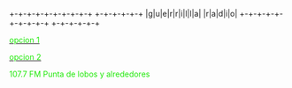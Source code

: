 
 +-+-+-+-+-+-+-+-+-+ +-+-+-+-+-+
 |g|u|e|r|r|i|l|l|a| |r|a|d|i|o|
 +-+-+-+-+-+-+-+-+-+ +-+-+-+-+-+



                                                                                                           

                                                                                                                                                    	  
<p>
<p>
<a href="http://giss.tv:8001/guerrillaradio.ogg"><div><font color="#1ee907">opcion 1</font></div></a>
<p>
<a href="https://guerrillaradio.github.io/prendelaradio/"><div><font color="#1ee907">opcion 2</font></div></a>
<p>
<p>
<div><font color="#1ee907">107.7 FM Punta de lobos y alrededores</font></div>
 
